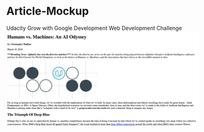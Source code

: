 # Article-Mockup
Udacity Grow with Google Development Web Development Challenge
<img src="https://github.com/sriniva5/Article-Mockup/blob/master/Screen%20Shot%202018-04-17%20at%2011.35.08%20AM.png">
